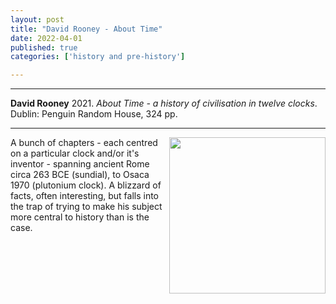 ```yaml
---
layout: post
title: "David Rooney - About Time"
date: 2022-04-01
published: true
categories: ['history and pre-history']

---
```



***
<b>David Rooney</b> 2021. _About Time - a history of civilisation in twelve clocks_.  Dublin: Penguin Random House, 324 pp.

***

<img align="right" width="250" src="https://cdn2.penguin.com.au/covers/original/9780241370513.jpg" alt="">  
A bunch of chapters - each centred on a particular clock and/or it's inventor - spanning ancient Rome circa 263 BCE (sundial), to Osaca 1970  (plutonium clock).  A blizzard of facts, often interesting, but falls into the trap of trying to make his subject more central to history than is the case.

